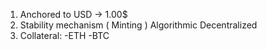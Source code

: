 1. Anchored to USD -> 1.00$
2. Stability mechanism ( Minting ) Algorithmic Decentralized
3. Collateral:
   -ETH
   -BTC
